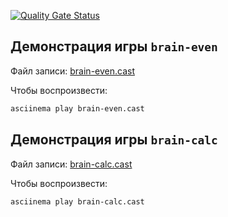 [![Quality Gate Status](https://sonarcloud.io/api/project_badges/measure?project=Oksana-QA-auto_qa-auto-engineer-javascript-project-44&metric=alert_status)](https://sonarcloud.io/summary/new_code?id=Oksana-QA-auto_qa-auto-engineer-javascript-project-44)

## Демонстрация игры `brain-even`

Файл записи: [brain-even.cast](./brain-even.cast)

Чтобы воспроизвести:

```bash
asciinema play brain-even.cast

```

## Демонстрация игры `brain-calc`

Файл записи: [brain-calc.cast](./brain-calc.cast)

Чтобы воспроизвести:

```bash
asciinema play brain-calc.cast

```